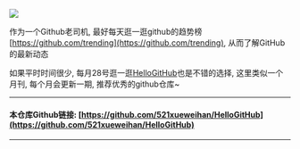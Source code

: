 ![](https://upload-images.jianshu.io/upload_images/3203841-8a3894decbeea4f9.png?imageMogr2/auto-orient/strip%7CimageView2/2/w/1240)


作为一个Github老司机, 最好每天逛一逛github的趋势榜   [https://github.com/trending](https://github.com/trending), 从而了解GitHub的最新动态


如果平时时间很少, 每月28号逛一逛[HelloGitHub](https://github.com/521xueweihan/HelloGitHub)也是不错的选择, 这里类似一个月刊, 每个月会更新一期, 推荐优秀的github仓库~


---


#### 本仓库Github链接: [https://github.com/521xueweihan/HelloGitHub](https://github.com/521xueweihan/HelloGitHub)


---